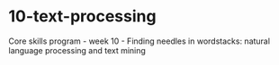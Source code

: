 # 10-text-processing
Core skills program - week 10 - Finding needles in wordstacks: natural language processing and text mining
